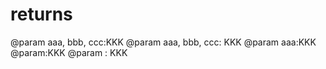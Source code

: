 # returns

@param aaa, bbb, ccc:KKK
@param aaa, bbb, ccc: KKK
@param aaa:KKK
@param:KKK
@param : KKK

